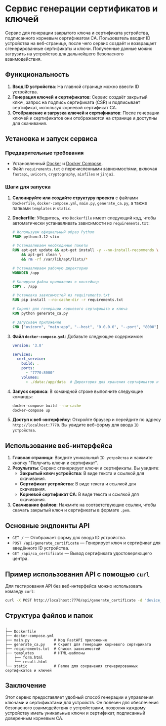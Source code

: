 
# Сервис генерации сертификатов и ключей

Cервис для генерации закрытого ключа и сертификата устройства, подписанного корневым сертификатом CA. Пользователь вводит ID устройства на веб-странице, после чего сервис создаёт и возвращает сгенерированные сертификаты и ключи. Полученные данные можно загрузить на устройство для дальнейшего безопасного взаимодействия.

## Функциональность

1. **Ввод ID устройства**: На главной странице можно ввести ID устройства.
2. **Генерация ключей и сертификатов**: Сервис создаёт закрытый ключ, запрос на подпись сертификата (CSR) и подписывает сертификат, используя корневой сертификат CA.
3. **Отображение и загрузка ключей и сертификатов**: После генерации ключей и сертификатов они отображаются на странице и доступны для скачивания.

## Установка и запуск сервиса

### Предварительные требования

- Установленный [Docker](https://www.docker.com/) и [Docker Compose](https://docs.docker.com/compose/).
- Файл `requirements.txt` с перечисленными зависимостями, включая `fastapi`, `uvicorn`, `cryptography`, `aiofiles` и `jinja2`.

### Шаги для запуска

1. **Склонируйте или создайте структуру проекта** с файлами `Dockerfile`, `docker-compose.yml`, `main.py`, `generate_ca.py`, а также папками `templates` и `static`.

2. **Dockerfile**: Убедитесь, что `Dockerfile` имеет следующий код, чтобы автоматически устанавливать зависимости из `requirements.txt`:

   ```dockerfile
   # Используем официальный образ Python
   FROM python:3.12-slim

   # Устанавливаем необходимые пакеты
   RUN apt-get update && apt-get install -y --no-install-recommends \
       && apt-get clean \
       && rm -rf /var/lib/apt/lists/*

   # Устанавливаем рабочую директорию
   WORKDIR /app

   # Копируем файлы приложения в контейнер
   COPY . /app

   # Установка зависимостей из requirements.txt
   RUN pip install --no-cache-dir -r requirements.txt

   # Скрипт для генерации корневого сертификата и ключа
   RUN python generate_ca.py

   # Запускаем приложение
   CMD ["uvicorn", "main:app", "--host", "0.0.0.0", "--port", "8000"]
   ```

3. **Файл `docker-compose.yml`**: Добавьте следующее содержимое:

   ```yaml
   version: '3.8'

   services:
     cert_service:
       build: .
       ports:
         - "7770:8000"
       volumes:
         - ./data:/app/data  # Директория для хранения сертификатов и ключей
   ```

4. **Запуск сервиса**: В командной строке выполните следующие команды:

   ```bash
   docker-compose build --no-cache
   docker-compose up
   ```

5. **Доступ к веб-интерфейсу**: Откройте браузер и перейдите по адресу `http://localhost:7770`. Вы увидите веб-форму для ввода `ID устройства`.

## Использование веб-интерфейса

1. **Главная страница**: Введите уникальный `ID устройства` и нажмите кнопку "Получить ключи и сертификат".
2. **Результаты**: Сервис сгенерирует ключи и сертификаты. Вы увидите:
   - **Закрытый ключ устройства**: В виде текста и ссылкой для скачивания.
   - **Сертификат устройства**: В виде текста и ссылкой для скачивания.
   - **Корневой сертификат CA**: В виде текста и ссылкой для скачивания.
3. **Скачивание файлов**: Нажмите на соответствующие ссылки, чтобы скачать закрытый ключ и сертификаты в формате `.pem`.

## Основные эндпоинты API

- `GET /` — Отображает форму для ввода ID устройства.
- `POST /api/generate_certificate` — Генерирует ключ и сертификат для введённого ID устройства.
- `GET /api/ca_certificate` — Вывод сертификата удостоверяющего центра.

## Пример использования API с помощью `curl`

Для тестирования API без веб-интерфейса можно использовать команду `curl`:

```bash
curl -X POST http://localhost:7770/api/generate_certificate -d "device_id=device_12345"
```

## Структура файлов и папок

```
.
├── Dockerfile
├── docker-compose.yml
├── main.py           # Код FastAPI приложения
├── generate_ca.py    # Скрипт для генерации корневого сертификата
├── requirements.txt  # Список зависимостей
├── templates         # HTML-шаблоны
│   ├── form.html
│   └── result.html
└── static            # Папка для сохранения сгенерированных сертификатов и ключей
```

## Заключение

Этот сервис предоставляет удобный способ генерации и управления ключами и сертификатами для устройств. Он полезен для обеспечения безопасного взаимодействия с устройствами, позволяя каждому устройству иметь уникальные ключи и сертификат, подписанный доверенным корневым CA.
